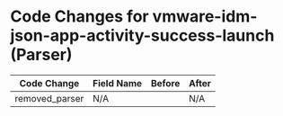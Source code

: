 # Code Changes for vmware-idm-json-app-activity-success-launch (Parser)

| Code Change | Field Name | Before | After |
|-------------|------------|--------|-------|
| removed_parser | N/A |  | N/A |